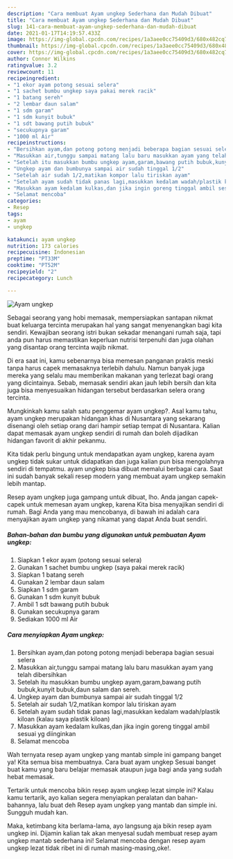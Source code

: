 ```yaml
---
description: "Cara membuat Ayam ungkep Sederhana dan Mudah Dibuat"
title: "Cara membuat Ayam ungkep Sederhana dan Mudah Dibuat"
slug: 141-cara-membuat-ayam-ungkep-sederhana-dan-mudah-dibuat
date: 2021-01-17T14:19:57.433Z
image: https://img-global.cpcdn.com/recipes/1a3aee0cc75409d3/680x482cq70/ayam-ungkep-foto-resep-utama.jpg
thumbnail: https://img-global.cpcdn.com/recipes/1a3aee0cc75409d3/680x482cq70/ayam-ungkep-foto-resep-utama.jpg
cover: https://img-global.cpcdn.com/recipes/1a3aee0cc75409d3/680x482cq70/ayam-ungkep-foto-resep-utama.jpg
author: Connor Wilkins
ratingvalue: 3.2
reviewcount: 11
recipeingredient:
- "1 ekor ayam potong sesuai selera"
- "1 sachet bumbu ungkep saya pakai merek racik"
- "1 batang sereh"
- "2 lembar daun salam"
- "1 sdm garam"
- "1 sdm kunyit bubuk"
- "1 sdt bawang putih bubuk"
- "secukupnya garam"
- "1000 ml Air"
recipeinstructions:
- "Bersihkan ayam,dan potong potong menjadi beberapa bagian sesuai selera"
- "Masukkan air,tunggu sampai matang lalu baru masukkan ayam yang telah dibersihkan"
- "Setelah itu masukkan bumbu ungkep ayam,garam,bawang putih bubuk,kunyit bubuk,daun salam dan sereh."
- "Ungkep ayam dan bumbunya sampai air sudah tinggal 1/2"
- "Setelah air sudah 1/2,matikan kompor lalu tiriskan ayam"
- "Setelah ayam sudah tidak panas lagi,masukkan kedalam wadah/plastik kiloan (kalau saya plastik kiloan)"
- "Masukkan ayam kedalam kulkas,dan jika ingin goreng tinggal ambil sesuai yg diinginkan"
- "Selamat mencoba"
categories:
- Resep
tags:
- ayam
- ungkep

katakunci: ayam ungkep 
nutrition: 173 calories
recipecuisine: Indonesian
preptime: "PT33M"
cooktime: "PT52M"
recipeyield: "2"
recipecategory: Lunch

---
```



![Ayam ungkep](https://img-global.cpcdn.com/recipes/1a3aee0cc75409d3/680x482cq70/ayam-ungkep-foto-resep-utama.jpg)

Sebagai seorang yang hobi memasak, mempersiapkan santapan nikmat buat keluarga tercinta merupakan hal yang sangat menyenangkan bagi kita sendiri. Kewajiban seorang istri bukan sekadar menangani rumah saja, tapi anda pun harus memastikan keperluan nutrisi terpenuhi dan juga olahan yang disantap orang tercinta wajib nikmat.

Di era  saat ini, kamu sebenarnya bisa memesan panganan praktis meski tanpa harus capek memasaknya terlebih dahulu. Namun banyak juga mereka yang selalu mau memberikan makanan yang terlezat bagi orang yang dicintainya. Sebab, memasak sendiri akan jauh lebih bersih dan kita juga bisa menyesuaikan hidangan tersebut berdasarkan selera orang tercinta. 



Mungkinkah kamu salah satu penggemar ayam ungkep?. Asal kamu tahu, ayam ungkep merupakan hidangan khas di Nusantara yang sekarang disenangi oleh setiap orang dari hampir setiap tempat di Nusantara. Kalian dapat memasak ayam ungkep sendiri di rumah dan boleh dijadikan hidangan favorit di akhir pekanmu.

Kita tidak perlu bingung untuk mendapatkan ayam ungkep, karena ayam ungkep tidak sukar untuk didapatkan dan juga kalian pun bisa mengolahnya sendiri di tempatmu. ayam ungkep bisa dibuat memalui berbagai cara. Saat ini sudah banyak sekali resep modern yang membuat ayam ungkep semakin lebih mantap.

Resep ayam ungkep juga gampang untuk dibuat, lho. Anda jangan capek-capek untuk memesan ayam ungkep, karena Kita bisa menyajikan sendiri di rumah. Bagi Anda yang mau mencobanya, di bawah ini adalah cara menyajikan ayam ungkep yang nikamat yang dapat Anda buat sendiri.

<!--inarticleads1-->

##### Bahan-bahan dan bumbu yang digunakan untuk pembuatan Ayam ungkep:

1. Siapkan 1 ekor ayam (potong sesuai selera)
1. Gunakan 1 sachet bumbu ungkep (saya pakai merek racik)
1. Siapkan 1 batang sereh
1. Gunakan 2 lembar daun salam
1. Siapkan 1 sdm garam
1. Gunakan 1 sdm kunyit bubuk
1. Ambil 1 sdt bawang putih bubuk
1. Gunakan secukupnya garam
1. Sediakan 1000 ml Air




<!--inarticleads2-->

##### Cara menyiapkan Ayam ungkep:

1. Bersihkan ayam,dan potong potong menjadi beberapa bagian sesuai selera
1. Masukkan air,tunggu sampai matang lalu baru masukkan ayam yang telah dibersihkan
1. Setelah itu masukkan bumbu ungkep ayam,garam,bawang putih bubuk,kunyit bubuk,daun salam dan sereh.
1. Ungkep ayam dan bumbunya sampai air sudah tinggal 1/2
1. Setelah air sudah 1/2,matikan kompor lalu tiriskan ayam
1. Setelah ayam sudah tidak panas lagi,masukkan kedalam wadah/plastik kiloan (kalau saya plastik kiloan)
1. Masukkan ayam kedalam kulkas,dan jika ingin goreng tinggal ambil sesuai yg diinginkan
1. Selamat mencoba




Wah ternyata resep ayam ungkep yang mantab simple ini gampang banget ya! Kita semua bisa membuatnya. Cara buat ayam ungkep Sesuai banget buat kamu yang baru belajar memasak ataupun juga bagi anda yang sudah hebat memasak.

Tertarik untuk mencoba bikin resep ayam ungkep lezat simple ini? Kalau kamu tertarik, ayo kalian segera menyiapkan peralatan dan bahan-bahannya, lalu buat deh Resep ayam ungkep yang mantab dan simple ini. Sungguh mudah kan. 

Maka, ketimbang kita berlama-lama, ayo langsung aja bikin resep ayam ungkep ini. Dijamin kalian tak akan menyesal sudah membuat resep ayam ungkep mantab sederhana ini! Selamat mencoba dengan resep ayam ungkep lezat tidak ribet ini di rumah masing-masing,oke!.

